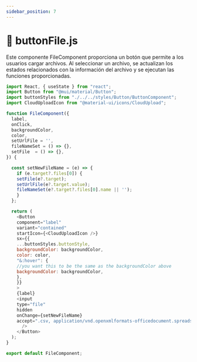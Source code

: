 ```yaml
---
sidebar_position: 7
---
```


# 📂 buttonFile.js

Este componente FileComponent proporciona un botón que permite a los usuarios cargar archivos. Al seleccionar un archivo, se actualizan los estados relacionados con la información del archivo y se ejecutan las funciones proporcionadas.

```js
import React, { useState } from "react";
import Button from "@mui/material/Button";
import buttonStyles from "./../../styles/Button/ButtonComponent";
import CloudUploadIcon from "@material-ui/icons/CloudUpload";

function FileComponent({
  label,
  onClick,
  backgroundColor,
  color,
  setUrlFile = '',
  fileNameSet = () => {},
  setFile  = () => {},
}) {

  const setNewFileName = (e) => {
    if (e.target?.files[0]) {
    setFile(e?.target);
    setUrlFile(e?.target.value);
    fileNameSet(e?.target?.files[0].name || '');
    }
  };

  return (
    <Button
    component="label"
    variant="contained"
    startIcon={<CloudUploadIcon />}
    sx={{
    ...buttonStyles.buttonStyle,
    backgroundColor: backgroundColor,
    color: color,
    "&:hover": {
    //you want this to be the same as the backgroundColor above
    backgroundColor: backgroundColor,
    },
    }}
    >
    {label}
    <input
    type="file"
    hidden
    onChange={setNewFileName}
    accept=".csv, application/vnd.openxmlformats-officedocument.spreadsheetml.sheet, application/vnd.ms-excel"
      />
    </Button>
  );
}

export default FileComponent;
```